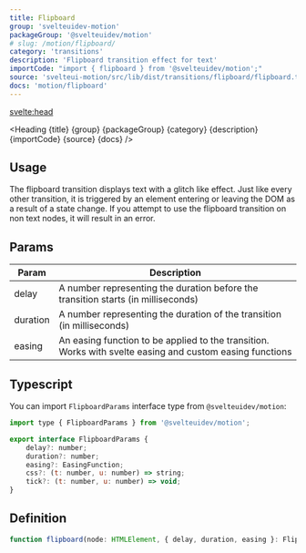 ```yaml
---
title: Flipboard
group: 'svelteuidev-motion'
packageGroup: '@svelteuidev/motion'
# slug: /motion/flipboard/
category: 'transitions'
description: 'Flipboard transition effect for text'
importCode: "import { flipboard } from '@svelteuidev/motion';"
source: 'svelteui-motion/src/lib/dist/transitions/flipboard/flipboard.ts'
docs: 'motion/flipboard'
---
```


<script>
    import { Demo, MotionDemos } from "@svelteuidev/demos";
    import { Heading } from '$lib/components';
</script>

<svelte:head>
  <title>{title} - SvelteUI</title>
</svelte:head>

<Heading {title} {group} {packageGroup} {category} {description} {importCode} {source} {docs} />

## Usage

The flipboard transition displays text with a glitch like effect. Just like every other transition, it is triggered by an element entering or leaving the DOM as a result of a state change. If you attempt to use the flipboard transition on non text nodes, it will result in an error.

<Demo demo={MotionDemos.flipboardDemo} />

## Params

| Param    | Description                                                                                               |
| -------- | --------------------------------------------------------------------------------------------------------- |
| delay    | A number representing the duration before the transition starts (in milliseconds)                         |
| duration | A number representing the duration of the transition (in milliseconds)                                    |
| easing   | An easing function to be applied to the transition. Works with svelte easing and custom easing functions |

## Typescript

You can import `FlipboardParams` interface type from `@svelteuidev/motion`:

```js
import type { FlipboardParams } from '@svelteuidev/motion';

export interface FlipboardParams {
    delay?: number;
    duration?: number;
    easing?: EasingFunction;
    css?: (t: number, u: number) => string;
    tick?: (t: number, u: number) => void;
}
```

## Definition

```js
function flipboard(node: HTMLElement, { delay, duration, easing }: FlipboardParams): TransitionConfig;
```
